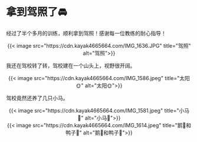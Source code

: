 # 拿到驾照了🚘


经过了半个多月的训练，顺利拿到驾照！感谢每一位教练的耐心指导！
<!--more-->

<div align="center">
{{< image src="https://cdn.kayak4665664.com/IMG_1636.JPG" title="驾照" alt="驾照">}}
</div>

我还在驾校转了转，驾校建在一个山头上，视野很开阔。

<div align="center">
{{< image src="https://cdn.kayak4665664.com/IMG_1586.jpeg" title="太阳🌞" alt="太阳🌞">}}
</div>

驾校竟然还养了几只小马。

<div align="center">
{{< image src="https://cdn.kayak4665664.com/IMG_1581.jpeg" title="小马🐴" alt="小马🐴">}}
</div>

<div align="center">
{{< image src="https://cdn.kayak4665664.com/IMG_1614.jpeg" title="鹅🦢和鸭子🦆" alt="鹅🦢和鸭子🦆">}}
</div>
